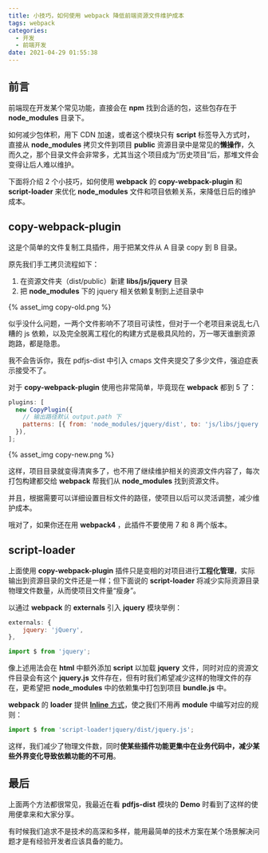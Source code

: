 ```yaml
---
title: 小技巧，如何使用 webpack 降低前端资源文件维护成本
tags: webpack
categories:
  - 开发
  - 前端开发
date: 2021-04-29 01:55:38
---
```



## 前言

前端现在开发某个常见功能，直接会在 **npm** 找到合适的包，这些包存在于 **node_modules** 目录下。

如何减少包体积，用下 CDN 加速，或者这个模块只有 **script** 标签导入方式时，直接从 **node_modules** 拷贝文件到项目 **public** 资源目录中是常见的**懒操作**，久而久之，那个目录文件会非常多，尤其当这个项目成为“历史项目”后，那堆文件会变得让后人难以维护。

下面将介绍 2 个小技巧，如何使用 **webpack** 的 **copy-webpack-plugin** 和 **script-loader** 来优化 **node_modules** 文件和项目依赖关系，来降低日后的维护成本。

## copy-webpack-plugin

这是个简单的文件复制工具插件，用于把某文件从 A 目录 copy 到 B 目录。

原先我们手工拷贝流程如下：

1. 在资源文件夹（dist/public）新建 **libs/js/jquery** 目录
2. 把 **node_modules** 下的 jquery 相关依赖复制到上述目录中

{% asset_img copy-old.png %}

似乎没什么问题，一两个文件影响不了项目可读性，但对于一个老项目来说乱七八糟的 js 依赖，以及完全脱离工程化的构建方式是极具风险的，万一哪天谁删资源跑路，都是隐患。

我不会告诉你，我在 pdfjs-dist 中引入 cmaps 文件夹提交了多少文件，强迫症表示接受不了。

对于 **copy-webpack-plugin** 使用也非常简单，毕竟现在 **webpack** 都到 5 了：

```js
plugins: [
  new CopyPlugin({
    // 输出路径默认 output.path 下
    patterns: [{ from: 'node_modules/jquery/dist', to: 'js/libs/jquery' }],
  }),
];
```

{% asset_img copy-new.png %}

这样，项目目录就变得清爽多了，也不用了继续维护相关的资源文件内容了，每次打包构建都交给 **webpack** 帮我们从 **node_modules** 找到资源文件。

并且，根据需要可以详细设置目标文件的路径，使项目以后可以灵活调整，减少维护成本。

哦对了，如果你还在用 **webpack4** ，此插件不要使用 7 和 8 两个版本。

## script-loader

上面使用 **copy-webpack-plugin** 插件只是变相的对项目进行**工程化管理**，实际输出到资源目录的文件还是一样；但下面说的 **script-loader** 将减少实际资源目录物理文件数量，从而使项目文件量“瘦身”。

以通过 **webpack** 的 **externals** 引入 **jquery** 模块举例：

```js
externals: {
    jquery: 'jQuery',
},
```

```js
import $ from 'jquery';
```

像上述用法会在 **html** 中额外添加 **script** 以加载 **jquery** 文件，同时对应的资源文件目录会有这个 **jquery.js** 文件存在，但有时我们希望减少这样的物理文件的存在，更希望把 **node_modules** 中的依赖集中打包到项目 **bundle.js** 中。

**webpack** 的 **loader** 提供 [**Inline** 方式](https://webpack.js.org/concepts/loaders/#inline)，使之我们不用再 **module** 中编写对应的规则：

```js
import $ from 'script-loader!jquery/dist/jquery.js';
```

这样，我们减少了物理文件数，同时**使某些插件功能更集中在业务代码中，减少某些外界变化导致依赖功能的不可用**。

## 最后

上面两个方法都很常见，我最近在看 **pdfjs-dist** 模块的 **Demo** 时看到了这样的使用便拿来和大家分享。

有时候我们追求不是技术的高深和多样，能用最简单的技术方案在某个场景解决问题才是有经验开发者应该具备的能力。
